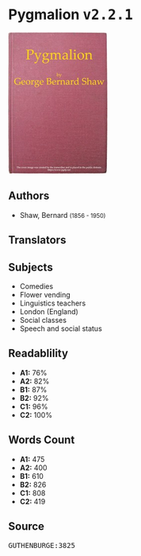 # Pygmalion <kbd>v2.2.1</kbd>

![](./cover.medium.jpg "")

## Authors


 - Shaw, Bernard <small>(1856 - 1950)</small>

## Translators



## Subjects


 - Comedies
 - Flower vending
 - Linguistics teachers
 - London (England)
 - Social classes
 - Speech and social status

## Readablility


 - **A1:** 76%
 - **A2:** 82%
 - **B1:** 87%
 - **B2:** 92%
 - **C1:** 96%
 - **C2:** 100%

## Words Count


 - **A1:** 475
 - **A2:** 400
 - **B1:** 610
 - **B2:** 826
 - **C1:** 808
 - **C2:** 419

## Source


<kbd>GUTHENBURGE:3825</kbd>
